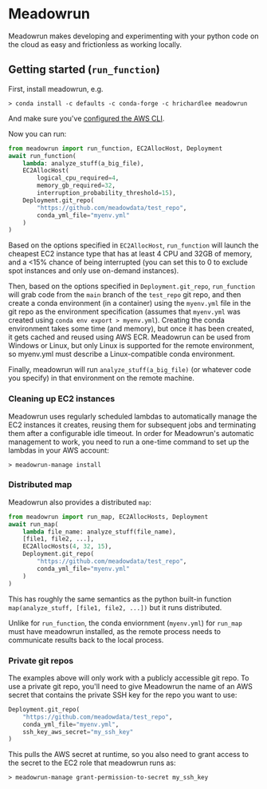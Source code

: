# Meadowrun 

Meadowrun makes developing and experimenting with your python code on the cloud as easy
and frictionless as working locally.


## Getting started (`run_function`)

First, install meadowrun, e.g.

```
> conda install -c defaults -c conda-forge -c hrichardlee meadowrun
```

And make sure you've [configured the AWS
CLI](https://docs.aws.amazon.com/cli/latest/userguide/getting-started-quickstart.html).


Now you can run:

```python
from meadowrun import run_function, EC2AllocHost, Deployment
await run_function(
    lambda: analyze_stuff(a_big_file),
    EC2AllocHost(
        logical_cpu_required=4,
        memory_gb_required=32,
        interruption_probability_threshold=15),
    Deployment.git_repo(
        "https://github.com/meadowdata/test_repo",
        conda_yml_file="myenv.yml"
    )
)
```

Based on the options specified in `EC2AllocHost`, `run_function` will launch the
cheapest EC2 instance type that has at least 4 CPU and 32GB of memory, and a <15% chance
of being interrupted (you can set this to 0 to exclude spot instances and only use
on-demand instances).

Then, based on the options specified in `Deployment.git_repo`, `run_function` will grab
code from the `main` branch of the `test_repo` git repo, and then create a conda
environment (in a container) using the `myenv.yml` file in the git repo as the
environment specification (assumes that `myenv.yml` was created using
`conda env export > myenv.yml`). Creating the conda environment takes some time (and
memory), but once it has been created, it gets cached and reused using AWS ECR.
Meadowrun can be used from Windows or Linux, but only Linux is supported for the remote
environment, so myenv.yml must describe a Linux-compatible conda environment.

Finally, meadowrun will run `analyze_stuff(a_big_file)` (or whatever code you specify)
in that environment on the remote machine.

### Cleaning up EC2 instances

Meadowrun uses regularly scheduled lambdas to automatically manage the EC2 instances it
creates, reusing them for subsequent jobs and terminating them after a configurable idle
timeout. In order for Meadowrun's automatic management to work, you need to run a
one-time command to set up the lambdas in your AWS account:

```> meadowrun-manage install```

### Distributed map

Meadowrun also provides a distributed `map`:

```python
from meadowrun import run_map, EC2AllocHosts, Deployment
await run_map(
    lambda file_name: analyze_stuff(file_name),
    [file1, file2, ...],
    EC2AllocHosts(4, 32, 15),
    Deployment.git_repo(
        "https://github.com/meadowdata/test_repo",
        conda_yml_file="myenv.yml"
    )
)
```

This has roughly the same semantics as the python built-in function `map(analyze_stuff,
[file1, file2, ...])` but it runs distributed.

Unlike for `run_function`, the conda enviornment (`myenv.yml`) for `run_map` must have
meadowrun installed, as the remote process needs to communicate results back to the
local process.

### Private git repos

The examples above will only work with a publicly accessible git repo. To use a private
git repo, you'll need to give Meadowrun the name of an AWS secret that contains the
private SSH key for the repo you want to use:

```python
Deployment.git_repo(
    "https://github.com/meadowdata/test_repo",
    conda_yml_file="myenv.yml",
    ssh_key_aws_secret="my_ssh_key"
)
```

This pulls the AWS secret at runtime, so you also need to grant access to the secret to
the EC2 role that meadowrun runs as:

```
> meadowrun-manage grant-permission-to-secret my_ssh_key
```
